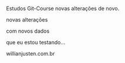 Estudos Git-Course novas alterações de novo.

novas alterações

com novos dados

que eu estou testando...

willianjusten.com.br